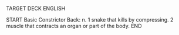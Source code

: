 TARGET DECK
ENGLISH

START
Basic
Constrictor
Back: n. 1 snake that kills by compressing. 2 muscle that contracts an organ or part of the body.
END

